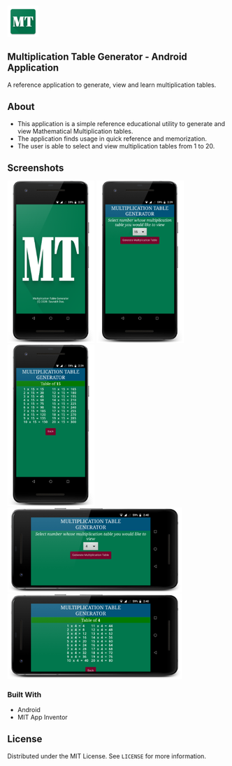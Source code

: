 <img src="artifacts\MT\res\mipmap-hdpi\MT.png" alt="logo"/>

## Multiplication Table Generator - Android Application
A reference application to generate, view and learn multiplication tables.


## About
* This application is a simple reference educational utility to generate and view Mathematical Multiplication tables.
* The application finds usage in quick reference and memorization.
* The user is able to select and view multiplication tables from 1 to 20.

## Screenshots
<img src="screenshots/MT_Screenshot_1.png" alt="screenshot" width="200"/>
<img src="screenshots/MT_Screenshot_2.png" alt="screenshot" width="200"/>
<img src="screenshots/MT_Screenshot_3.png" alt="screenshot" width="200"/>
<img src="screenshots/MT_Screenshot_5.png" alt="screenshot" width="400"/>
<img src="screenshots/MT_Screenshot_6.png" alt="screenshot" width="400"/>

### Built With

* Android
* MIT App Inventor


<!-- LICENSE -->
## License

Distributed under the MIT License. See `LICENSE` for more information.


